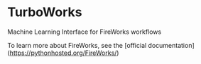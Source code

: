 # TurboWorks
Machine Learning Interface for FireWorks workflows

To learn more about FireWorks, see the [official documentation] (https://pythonhosted.org/FireWorks/)
